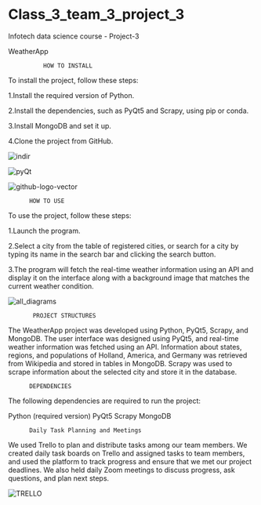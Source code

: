 # Class_3_team_3_project_3

Infotech data science course - Project-3

WeatherApp

              HOW TO INSTALL

To install the project, follow these steps:

1.Install the required version of Python.

2.Install the dependencies, such as PyQt5 and Scrapy, using pip or conda.

3.Install MongoDB and set it up.

4.Clone the project from GitHub.


![indir](https://user-images.githubusercontent.com/119568441/228378015-b9826b7f-aa37-4c64-a11f-9cde90a45fa7.jpg)



![pyQt](https://user-images.githubusercontent.com/119568441/228377794-fac784d7-6bd8-4472-ae3e-8c15d907ea66.JPG)


![github-logo-vector](https://user-images.githubusercontent.com/119568441/228377232-53eeaa70-ab7b-47c6-a083-bd7ac08c84ea.png)



          HOW TO USE
To use the project, follow these steps:

1.Launch the program.

2.Select a city from the table of registered cities, or 
search for a city by typing its name in the search bar and clicking the search button.

3.The program will fetch the real-time weather information using an API and 
display it on the interface along with a background image that matches the current weather 
condition.

![all_diagrams](https://user-images.githubusercontent.com/119568441/228381526-b314d1ef-f8ee-49a5-a3b2-5a6ec3a416b7.png)






           PROJECT STRUCTURES

The WeatherApp project was developed using Python, PyQt5, Scrapy, and MongoDB.
The user interface was designed using PyQt5, and real-time weather information was fetched using an API. 
Information about states, regions, and populations of Holland, America, and
Germany was retrieved from Wikipedia and stored in tables in MongoDB.
Scrapy was used to scrape information about the selected city and store it in the database.


          DEPENDENCIES

The following dependencies are required to run the project:

Python (required version)
PyQt5
Scrapy
MongoDB


          Daily Task Planning and Meetings

We used Trello to plan and distribute tasks among our team members.
We created daily task boards on Trello and assigned tasks to team members, and 
used the platform to track progress and ensure that we met our project deadlines.
We also held daily Zoom meetings to discuss progress, ask questions, and plan next steps.

![TRELLO](https://user-images.githubusercontent.com/119568441/228377645-9d422dad-063d-43d6-86ec-5e7e2c4b47df.png)


